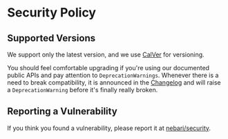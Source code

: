# Security Policy

## Supported Versions

We support only the latest version, and we use [CalVer](https://calver.org/) for versioning.

You should feel comfortable upgrading if you're using our documented public APIs and pay attention to `DeprecationWarnings`. Whenever there is a need to break compatibility, it is announced in the [Changelog](./CHANGELOG.md) and will raise a `DeprecationWarning` before it's finally really broken.

## Reporting a Vulnerability

If you think you found a vulnerability, please report it at [nebari/security](https://github.com/nebari-dev/nebari/security).
